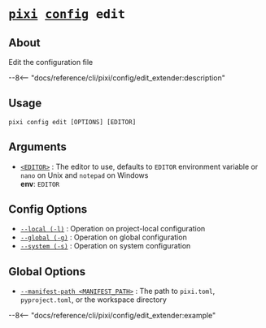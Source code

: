 <!--- This file is autogenerated. Do not edit manually! -->
# <code>[pixi](../../pixi.md) [config](../config.md) edit</code>

## About
Edit the configuration file

--8<-- "docs/reference/cli/pixi/config/edit_extender:description"

## Usage
```
pixi config edit [OPTIONS] [EDITOR]
```

## Arguments
- <a id="arg-<EDITOR>" href="#arg-<EDITOR>">`<EDITOR>`</a>
:  The editor to use, defaults to `EDITOR` environment variable or `nano` on Unix and `notepad` on Windows
<br>**env**: `EDITOR`

## Config Options
- <a id="arg---local" href="#arg---local">`--local (-l)`</a>
:  Operation on project-local configuration
- <a id="arg---global" href="#arg---global">`--global (-g)`</a>
:  Operation on global configuration
- <a id="arg---system" href="#arg---system">`--system (-s)`</a>
:  Operation on system configuration

## Global Options
- <a id="arg---manifest-path" href="#arg---manifest-path">`--manifest-path <MANIFEST_PATH>`</a>
:  The path to `pixi.toml`, `pyproject.toml`, or the workspace directory

--8<-- "docs/reference/cli/pixi/config/edit_extender:example"
